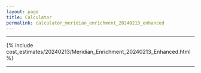 ```yaml
---
layout: page
title: Calculator
permalink: calculator_meridian_enrichment_20240213_enhanced
---
```


___

{% include cost_estimates/20240213/Meridian_Enrichment_20240213_Enhanced.html %}

___


